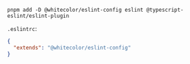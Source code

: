 ```
pnpm add -D @whitecolor/eslint-config eslint @typescript-eslint/eslint-plugin
```

`.eslintrc`:

```json
{
  "extends": "@whitecolor/eslint-config"  
}
```

